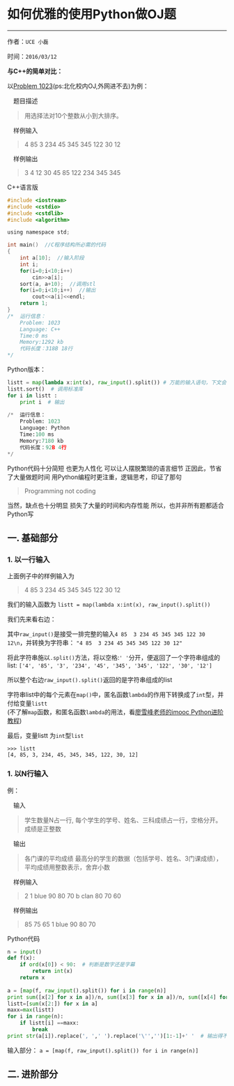 # 如何优雅的使用Python做OJ题



---
作者：`UCE 小磊`

时间：`2016/03/12`

**与C++的简单对比：**

以[Problem 1023](http://coder.buct.edu.cn:8088/JudgeOnline/problem.php?id=1023)(ps:北化校内OJ,外网进不去)为例：

　题目描述
> 用选择法对10个整数从小到大排序。



　样例输入
> 4 85  3 234 45 345 345 122 30 12

　样例输出
> 3
4
12
30
45
85
122
234
345
345

C++语言版
```C
#include <iostream>
#include <cstdio>
#include <cstdlib>
#include <algorithm> 

using namespace std; 

int main()  //C程序结构所必需的代码 
{
    int a[10];  //输入阶段 
    int i;
    for(i=0;i<10;i++) 
        cin>>a[i];
    sort(a, a+10);  //调用stl 
    for(i=0;i<10;i++)  //输出 
    	cout<<a[i]<<endl;
	return 1; 
}
/*  运行信息：
    Problem: 1023
    Language: C++
    Time:0 ms
    Memory:1292 kb
    代码长度：318B 18行
*/
```

Python版本： 
```python
listt = map(lambda x:int(x), raw_input().split()) # 万能的输入语句，下文会详细解释其意义
listt.sort()  # 调用标准库
for i in listt :
    print i  # 输出
    
/*  运行信息：
    Problem: 1023
    Language: Python
    Time:100 ms
    Memory:7180 kb
    代码长度：92B 4行
*/
```

Python代码十分简短
也更为人性化
可以让人摆脱繁琐的语言细节
正因此，节省了大量做题时间
用Python编程时更注重，逻辑思考，印证了那句
> Programming not coding


当然，缺点也十分明显
损失了大量的时间和内存性能
所以，也并非所有题都适合Python写

## 一. 基础部分
### 1. 以一行输入
上面例子中的样例输入为
> 4 85  3 234 45 345 345 122 30 12

我们的输入函数为
`listt = map(lambda x:int(x), raw_input().split())`

我们先来看右边：

其中`raw_input()`是接受一排完整的输入`4 85  3 234 45 345 345 122 30 12\n`，并转换为字符串：
`"4 85  3 234 45 345 345 122 30 12"`

将此字符串施以`.split()`方法，将以空格:`' '`分开，便返回了一个字符串组成的list:
`['4', '85', '3', '234', '45', '345', '345', '122', '30', '12']`

所以整个右边`raw_input().split()`返回的是字符串组成的list

字符串list中的每个元素在`map()`中，匿名函数`lambda`的作用下转换成了`int`型，并付给变量`listt`       
(不了解`map`函数，和匿名函数`lambda`的用法，看[廖雪峰老师的imooc Python进阶教程](http://www.imooc.com/view/317))

最后，变量listt 为`int`型`list`
```
>>> listt
[4, 85, 3, 234, 45, 345, 345, 122, 30, 12]
```
### 1. 以N行输入
例：

　输入
> 学生数量N占一行, 每个学生的学号、姓名、三科成绩占一行，空格分开。成绩是正整数

　输出

> 各门课的平均成绩 最高分的学生的数据（包括学号、姓名、3门课成绩），平均成绩用整数表示，舍弃小数

　样例输入
> 2
1 blue 90 80 70
b clan 80 70 60

　样例输出

> 85 75 65
1 blue 90 80 70


Python代码
```python
n = input()
def f(x):
    if ord(x[0]) < 90:  # 判断是数字还是字幕
        return int(x)
    return x
    
a = [map(f, raw_input().split()) for i in range(n)]
print sum([x[2] for x in a])/n, sum([x[3] for x in a])/n, sum([x[4] for x in a])/n
listt=[sum(x[2:]) for x in a]
maxx=max(listt)
for i in range(n):
    if listt[i] ==maxx:
        break
print str(a[i]).replace(', ',' ').replace('\'','')[1:-1]+' '  # 输出得不好看不用管它
```

输入部分：
`a = [map(f, raw_input().split()) for i in range(n)]`


## 二. 进阶部分


